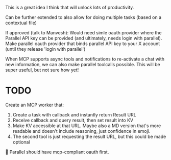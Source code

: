 This is a great idea I think that will unlock lots of productivity.

Can be further extended to also allow for doing multiple tasks (based on a contextual file)

If approved (talk to Manvesh): Would need simle oauth provider where the Parallel API key can be provided (and ultimately, needs login with parallel). Make parallel oauth provider that binds parallel API key to your X account (until they release 'login with parallel')

When MCP supports async tools and notifications to re-activate a chat with new information, we can also make parallel toolcalls possible. This will be super useful, but not sure how yet!

# TODO

Create an MCP worker that:

1. Create a task with callback and instantly return Result URL
2. Receive callback and query result, then set result into KV
3. Make KV accessible at that URL. Maybe also a MD version that's more readable and doesn't include reasoning, just confidence in emoji.
4. The second tool is just requesting the result URL, but this could be made optional

🚫 Parallel should have mcp-compliant oauth first.
